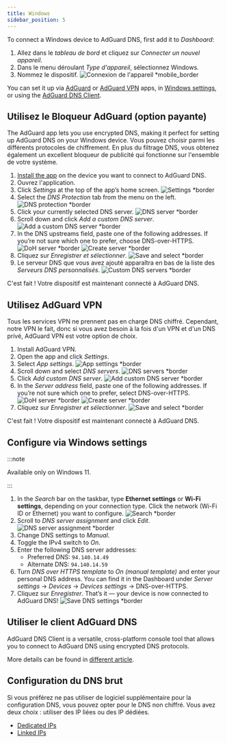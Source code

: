 ```yaml
---
title: Windows
sidebar_position: 5
---
```


To connect a Windows device to AdGuard DNS, first add it to _Dashboard_:

1. Allez dans le _tableau de bord_ et cliquez sur _Connecter un nouvel appareil_.
2. Dans le menu déroulant _Type d'appareil_, sélectionnez Windows.
3. Nommez le dispositif.
   ![Connexion de l'appareil \*mobile_border](https://cdn.adtidy.org/content/kb/dns/private/new_dns/connect/windows_ab/choose_windows.png)

You can set it up via [AdGuard](#use-adguard-ad-blocker-paid-option) or [AdGuard VPN](#use-adguard-vpn) apps, in [Windows settings](#configure-via-windows-settings), or using the [AdGuard DNS Client](#use-adguard-dns-client).

## Utilisez le Bloqueur AdGuard (option payante)

The AdGuard app lets you use encrypted DNS, making it perfect for setting up AdGuard DNS on your Windows device. Vous pouvez choisir parmi les différents protocoles de chiffrement. En plus du filtrage DNS, vous obtenez également un excellent bloqueur de publicité qui fonctionne sur l'ensemble de votre système.

1. [Install the app](https://adguard.com/adguard-windows/overview.html) on the device you want to connect to AdGuard DNS.
2. Ouvrez l'application.
3. Click _Settings_ at the top of the app’s home screen.
   ![Settings \*border](https://cdn.adtidy.org/content/kb/dns/private/new_dns/connect/windows_ab/windows_step3.png)
4. Select the _DNS Protection_ tab from the menu on the left.
   ![DNS protection \*border](https://cdn.adtidy.org/content/kb/dns/private/new_dns/connect/windows_ab/windows_step4.png)
5. Click your currently selected DNS server.
   ![DNS server \*border](https://cdn.adtidy.org/content/kb/dns/private/new_dns/connect/windows_ab/windows_step5.png)
6. Scroll down and click _Add a custom DNS server_.
   ![Add a custom DNS server \*border](https://cdn.adtidy.org/content/kb/dns/private/new_dns/connect/windows_ab/windows_step6.png)
7. In the DNS upstreams field, paste one of the following addresses. If you’re not sure which one to prefer, choose DNS-over-HTTPS.
   ![DoH server \*border](https://cdn.adtidy.org/content/kb/dns/private/new_dns/connect/windows_ab/windows_step7_1.png)
   ![Create server \*border](https://cdn.adtidy.org/content/kb/dns/private/new_dns/connect/windows_ab/windows_step7_2.png)
8. Cliquez sur _Enregistrer et sélectionner_.
   ![Save and select \*border](https://cdn.adtidy.org/content/kb/dns/private/new_dns/connect/windows_ab/windows_step8.png)
9. Le serveur DNS que vous avez ajouté apparaîtra en bas de la liste des _Serveurs DNS personnalisés_.
   ![Custom DNS servers \*border](https://cdn.adtidy.org/content/kb/dns/private/new_dns/connect/windows_ab/windows_step9.png)

C'est fait ! Votre dispositif est maintenant connecté à AdGuard DNS.

## Utilisez AdGuard VPN

Tous les services VPN ne prennent pas en charge DNS chiffré. Cependant, notre VPN le fait, donc si vous avez besoin à la fois d'un VPN et d'un DNS privé, AdGuard VPN est votre option de choix.

1. Install AdGuard VPN.
2. Open the app and click _Settings_.
3. Select _App settings_.
   ![App settings \*border](https://cdn.adtidy.org/content/kb/dns/private/new_dns/connect/windows_vpn/windows_step4.png)
4. Scroll down and select _DNS servers_.
   ![DNS servers \*border](https://cdn.adtidy.org/content/kb/dns/private/new_dns/connect/windows_vpn/windows_step5.png)
5. Click _Add custom DNS server_.
   ![Add custom DNS server \*border](https://cdn.adtidy.org/content/kb/dns/private/new_dns/connect/windows_vpn/windows_step6.png)
6. In the _Server address_ field, paste one of the following addresses. If you’re not sure which one to prefer, select DNS-over-HTTPS.
   ![DoH server \*border](https://cdn.adtidy.org/content/kb/dns/private/new_dns/connect/windows_vpn/windows_step7_1.png)
   ![Create server \*border](https://cdn.adtidy.org/content/kb/dns/private/new_dns/connect/windows_vpn/windows_step7_2.png)
7. Cliquez sur _Enregistrer et sélectionner_.
   ![Save and select \*border](https://cdn.adtidy.org/content/kb/dns/private/new_dns/connect/windows_vpn/windows_step8.png)

C'est fait ! Votre dispositif est maintenant connecté à AdGuard DNS.

## Configure via Windows settings

:::note

Available only on Windows 11.

:::

1. In the _Search_ bar on the taskbar, type **Ethernet settings** or **Wi-Fi settings**, depending on your connection type.
   Click the network (Wi-Fi ID or Ethernet) you want to configure.
   ![Search \*border](https://cdn.adtidy.org/content/kb/dns/private/new_dns/connect/windows_ab/windows_settings_step_1.png)
2. Scroll to _DNS server assignment_ and click _Edit_.
   ![DNS server assignment \*border](https://cdn.adtidy.org/content/kb/dns/private/new_dns/connect/windows_ab/windows_settings_step_2.png)
3. Change DNS settings to _Manual_.
4. Toggle the IPv4 switch to _On_.
5. Enter the following DNS server addresses:
   - Preferred DNS: `94.140.14.49`
   - Alternate DNS: `94.140.14.59`
6. Turn _DNS over HTTPS template_ to _On (manual template)_ and enter your personal DNS address. You can find it in the Dashboard under _Server settings_ → _Devices_ → _Devices settings_ → DNS-over-HTTPS.
7. Cliquez sur _Enregistrer_. That’s it — your device is now connected to AdGuard DNS!
   ![Save DNS settings \*border](https://cdn.adtidy.org/content/kb/dns/private/new_dns/connect/windows_ab/windows_settings_done.png)

## Utiliser le client AdGuard DNS

AdGuard DNS Client is a versatile, cross-platform console tool that allows you to connect to AdGuard DNS using encrypted DNS protocols.

More details can be found in [different article](/dns-client/overview/).

## Configuration du DNS brut

Si vous préférez ne pas utiliser de logiciel supplémentaire pour la configuration DNS, vous pouvez opter pour le DNS non chiffré. Vous avez deux choix : utiliser des IP liées ou des IP dédiées.

- [Dedicated IPs](/private-dns/connect-devices/other-options/dedicated-ip.md)
- [Linked IPs](/private-dns/connect-devices/other-options/linked-ip.md)
